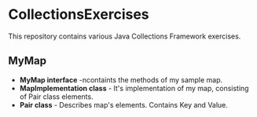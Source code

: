 # CollectionsExercises

This repository contains various Java Collections Framework exercises.

## MyMap

* **MyMap interface** -ncontaints the methods of my sample map. 
* **MapImplementation class** - It's implementation of my map, consisting of Pair class elements.
* **Pair class** - Describes map's elements. Contains Key and Value.	
